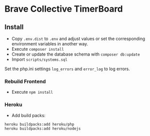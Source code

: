 # Brave Collective TimerBoard

## Install

* Copy `.env.dist` to `.env` and adjust values or set the corresponding environment variables in another way.
* Execute `composer install`
* Create or update the database schema with `composer db:update`
* Import `scripts/systems.sql`

Set the php.ini settings `log_errors` and `error_log` to log errors. 

### Rebuild Frontend

* Execute `npm install`

### Heroku

* Add build packs:
```
heroku buildpacks:add heroku/php
heroku buildpacks:add heroku/nodejs
```
